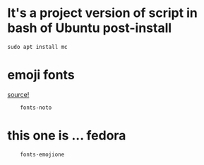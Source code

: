 # It's a project version of script in bash of Ubuntu post-install

```
sudo apt install mc
```

# emoji fonts
[source!](https://community.ubuntu.com/t/try-color-emoji-in-18-04/1492)

```
	fonts-noto
```

# this one is ... fedora

```
	fonts-emojione
```
